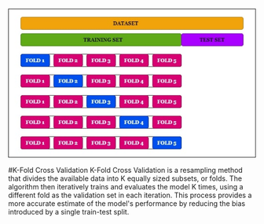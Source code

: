 ![K-Fold Cross Validation](K-Fold.jpg)

#K-Fold Cross Validation
K-Fold Cross Validation is a resampling method that divides the available data into K equally sized subsets, or folds. The algorithm then iteratively trains and evaluates the model K times, using a different fold as the validation set in each iteration. This process provides a more accurate estimate of the model's performance by reducing the bias introduced by a single train-test split.
